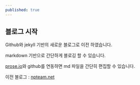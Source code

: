 ```yaml
---
published: true
---
```

## 블로그 시작

Github와 jekyll 기반의 새로운 블로그로 이전 하였습니다.

markdown 기반으로 간단하게 블로깅 할 수 있습니다.

[prose.io](http://prose.io)와 github를 연동하면 md 파일을 간단히 편집할 수 있습니다.

이전 블로그 : [npteam.net](https://www.npteam.net)
